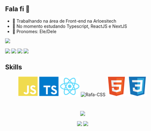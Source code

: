 ## Fala fi 👋

- 🔭 Trabalhando na área de Front-end na Arloesitech
- 🌱 No momento estudando Typescript, ReactJS e NextJS
- 👤 Pronomes: Ele/Dele

![](https://github-profile-summary-cards.vercel.app/api/cards/profile-details?username=caiocastrofrs&theme=nord)

![](https://github-profile-summary-cards.vercel.app/api/cards/stats?username=caiocastrofrs&theme=nord) 
![](https://github-profile-summary-cards.vercel.app/api/cards/productive-time?username=caiocastrofrs&theme=nord)
![](http://github-profile-summary-cards.vercel.app/api/cards/most-commit-language?username=caiocastrofrs&theme=nord)
![](http://github-profile-summary-cards.vercel.app/api/cards/repos-per-language?username=caiocastrofrs&theme=nord)

## Skills

<p align=center>
  <img alt="Rafa-Js" width="64" src="https://raw.githubusercontent.com/devicons/devicon/master/icons/javascript/javascript-plain.svg">
  <img alt="Rafa-Ts" width="64" src="https://raw.githubusercontent.com/devicons/devicon/master/icons/typescript/typescript-plain.svg">
  <img alt="Rafa-React" width="64" src="https://raw.githubusercontent.com/devicons/devicon/master/icons/react/react-original.svg">
  <img alt="Rafa-CSS" width="64" src="https://cdn.jsdelivr.net/gh/devicons/devicon/icons/nextjs/nextjs-original.svg">
  <img alt="Rafa-HTML" width="64" src="https://raw.githubusercontent.com/devicons/devicon/master/icons/html5/html5-original.svg">
  <img alt="Rafa-CSS" width="64" src="https://raw.githubusercontent.com/devicons/devicon/master/icons/css3/css3-original.svg">
</p>
&nbsp;
<p align=center>
<img src="https://media.giphy.com/media/RbDKaczqWovIugyJmW/giphy.gif" width=512px />
</p>

<div align=center> 
  <a href="https://www.linkedin.com/in/caiocastrofrs" target="_blank"><img src="https://img.shields.io/badge/LinkedIn-0077B5?style=for-the-badge&logo=linkedin&logoColor=white" target="_blank"></a>
  <a href="https://open.spotify.com/user/12145770875?si=9ed55d4bf4834975" target="_blank"><img src="https://img.shields.io/badge/Spotify-1ED760?&style=for-the-badge&logo=spotify&logoColor=white" target="_blank"></a>
</div>
